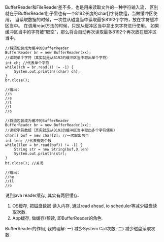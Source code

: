 BufferReader和FileReader差不多，也是用来读取文件的一种字符输入流，
区别就在于BufferReader肚子里也有一个8192长度的char[]字符数组，当做缓冲区使用，
当读取数据的时候，一次性从磁盘当中读取最多8192个字符，放在字符缓冲区当中。
在调用read方法的时候，只是从缓冲区当中拿出来字符进行使用。
如果缓冲区当中的字符被“取空”，那么将会自动再次读取最多8192个再次放在缓冲区当中。

```
//将流包装成为缓冲的BufferReader
BufferReader br = new BufferReader(xx);
//读取单个字符（其实就是从8192的缓冲区当中取出单个字符）
int ch; //代表单个字符
while((ch = br.read()) != -1) {
    System.out.println((char) ch);
}
br.close();

//输出：
//h
//e
//l
//l
//o
```


```
//将流包装成为缓冲的BufferReader
BufferReader br = new BufferReader(xx);
//读取字符数组（其实就是从8192的缓冲区当中取出多个字符使用）
char[] buf = new char[2]; //一次取出两个
int len; //代表有效个数
while((len = br.read(buf)) != -1) {
    String str = new String(buf,0,len)
    System.out.println(str);
}
bt.close(); //关闭

//输出：
//he
//ll
//o
```




说到java reader缓存, 其实有两层缓存:
1. OS缓存, 把磁盘数据 读入内存, 通过read ahead, io scheduler等减少磁盘读取次数.
2. App缓存, 做缓存/预读, 即BufferReader的角色.

BufferReader的作用, 我的理解:
一) 减少System Call次数; 
二) 减少磁盘读取次数.